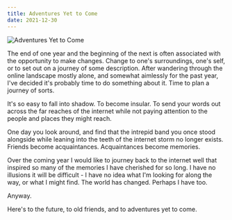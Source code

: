 ```yaml
---
title: Adventures Yet to Come
date: 2021-12-30
---
```


![Adventures Yet to Come](https://source.unsplash.com/vP3pnOoCiYE/1600x900)

The end of one year and the beginning of the next is often associated with the opportunity to make changes. Change to one's surroundings, one's self, or to set out on a journey of some description. After wandering through the online landscape mostly alone, and somewhat aimlessly for the past year, I've decided it's probably time to do something about it. Time to plan a journey of sorts.

It's so easy to fall into shadow. To become insular. To send your words out across the far reaches of the internet while not paying attention to the people and places they might reach.

One day you look around, and find that the intrepid band you once stood alongside while leaning into the teeth of the internet storm no longer exists. Friends become acquaintances. Acquaintances become memories.

Over the coming year I would like to journey back to the internet well that inspired so many of the memories I have cherished for so long. I have no illusions it will be difficult - I have no idea what I'm looking for along the way, or what I might find. The world has changed. Perhaps I have too.

Anyway.

Here's to the future, to old friends, and to adventures yet to come.
